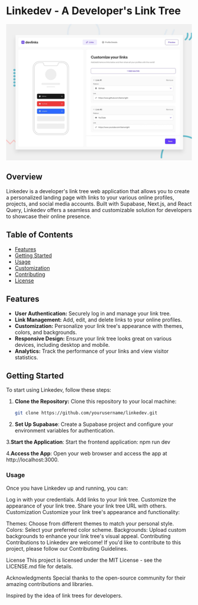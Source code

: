 # Linkedev - A Developer's Link Tree
![App Screenshot](LinkDev.jpg)

## Overview

Linkedev is a developer's link tree web application that allows you to create a personalized landing page with links to your various online profiles, projects, and social media accounts. Built with Supabase, Next.js, and React Query, Linkedev offers a seamless and customizable solution for developers to showcase their online presence.

## Table of Contents

- [Features](#features)
- [Getting Started](#getting-started)
- [Usage](#usage)
- [Customization](#customization)
- [Contributing](#contributing)
- [License](#license)

## Features

- **User Authentication:** Securely log in and manage your link tree.
- **Link Management:** Add, edit, and delete links to your online profiles.
- **Customization:** Personalize your link tree's appearance with themes, colors, and backgrounds.
- **Responsive Design:** Ensure your link tree looks great on various devices, including desktop and mobile.
- **Analytics:** Track the performance of your links and view visitor statistics.

## Getting Started

To start using Linkedev, follow these steps:

1. **Clone the Repository:** Clone this repository to your local machine:

   ```bash
   git clone https://github.com/yourusername/linkedev.git
2. **Set Up Supabase**: Create a Supabase project and configure your environment variables for authentication.

3.**Start the Application**: Start the frontend application:
npm run dev

4.**Access the App**: Open your web browser and access the app at http://localhost:3000.

### Usage
  Once you have Linkedev up and running, you can:

  Log in with your credentials.
  Add links to your link tree.
  Customize the appearance of your link tree.
  Share your link tree URL with others.
  Customization
  Customize your link tree's appearance and functionality:

Themes: Choose from different themes to match your personal style.
Colors: Select your preferred color scheme.
Backgrounds: Upload custom backgrounds to enhance your link tree's visual appeal.
Contributing
Contributions to Linkedev are welcome! If you'd like to contribute to this project, please follow our Contributing Guidelines.

License
This project is licensed under the MIT License - see the LICENSE.md file for details.

Acknowledgments
Special thanks to the open-source community for their amazing contributions and libraries.

Inspired by the idea of link trees for developers.
